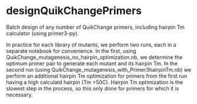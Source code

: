 # designQuikChangePrimers
Batch design of any number of QuikChange primers, including hairpin Tm calculator (using primer3-py).

In practice for each library of mutants, we perform two runs, each in a separate notebook for convenience. In the first, using QuikChange_mutagenesis_no_hairpin_optimization.nb, we determine the optimum primer pair to generate each mutant and its hairpin Tm. In the second run (using QuikChange_mutagenesis_with_Primer3hairpinTm.nb) we perform an additional hairpin Tm optimization for primers from the first run having a high calculatd hairpin (Tm >50C). Hairpin Tm optimization is the slowest step in the process, so this only done for primers for which it is necessary.
